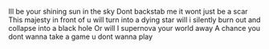 Ill be your shining sun in the sky
Dont backstab me it wont just be a scar
This majesty in front of u will turn into a dying star
will i silently burn out and collapse into a black hole
Or will I supernova your world away
A chance you dont wanna take a game u dont wanna play